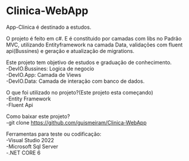 # Clinica-WebApp

App-Clinica é destinado a estudos.<br>

O projeto é feito em c#. E é constituido por camadas com libs no Padrão MVC, utilizando Entityframework na camada Data, validações com fluent api(Bussines) e geração e atualização de migrations.<br>

Este projeto tem objetivo de estudos e graduação de conhecimento.<br>
-DevIO.Bussines: Logica de negocio<br>
-DevIO.App: Camada de Views<br>
-DevIO.Data: Camada de interação com banco de dados.<br>

O que foi utilizado no projeto?(Este projeto esta começando)<br>
-Entity Framework<br>
-Fluent Api<br>

Como baixar este projeto?<br>
-git clone https://github.com/guismeiram/Clinica-WebApp<br>

Ferramentas para teste ou codificação:<br>
-Visual Studio 2022<br>
-Microsoft Sql Server<br>
-.NET CORE 6
